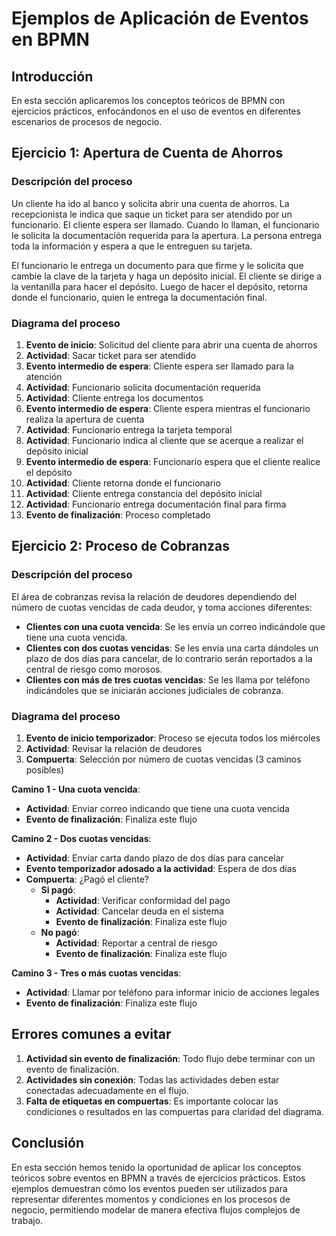 
# Ejemplos de Aplicación de Eventos en BPMN

## Introducción

En esta sección aplicaremos los conceptos teóricos de BPMN con ejercicios prácticos, enfocándonos en el uso de eventos en diferentes escenarios de procesos de negocio.

## Ejercicio 1: Apertura de Cuenta de Ahorros

### Descripción del proceso

Un cliente ha ido al banco y solicita abrir una cuenta de ahorros. La recepcionista le indica que saque un ticket para ser atendido por un funcionario. El cliente espera ser llamado. Cuando lo llaman, el funcionario le solicita la documentación requerida para la apertura. La persona entrega toda la información y espera a que le entreguen su tarjeta.

El funcionario le entrega un documento para que firme y le solicita que cambie la clave de la tarjeta y haga un depósito inicial. El cliente se dirige a la ventanilla para hacer el depósito. Luego de hacer el depósito, retorna donde el funcionario, quien le entrega la documentación final.

### Diagrama del proceso

1. **Evento de inicio**: Solicitud del cliente para abrir una cuenta de ahorros
2. **Actividad**: Sacar ticket para ser atendido
3. **Evento intermedio de espera**: Cliente espera ser llamado para la atención
4. **Actividad**: Funcionario solicita documentación requerida
5. **Actividad**: Cliente entrega los documentos
6. **Evento intermedio de espera**: Cliente espera mientras el funcionario realiza la apertura de cuenta
7. **Actividad**: Funcionario entrega la tarjeta temporal
8. **Actividad**: Funcionario indica al cliente que se acerque a realizar el depósito inicial
9. **Evento intermedio de espera**: Funcionario espera que el cliente realice el depósito
10. **Actividad**: Cliente retorna donde el funcionario
11. **Actividad**: Cliente entrega constancia del depósito inicial
12. **Actividad**: Funcionario entrega documentación final para firma
13. **Evento de finalización**: Proceso completado

## Ejercicio 2: Proceso de Cobranzas

### Descripción del proceso

El área de cobranzas revisa la relación de deudores dependiendo del número de cuotas vencidas de cada deudor, y toma acciones diferentes:

- **Clientes con una cuota vencida**: Se les envía un correo indicándole que tiene una cuota vencida.
- **Clientes con dos cuotas vencidas**: Se les envía una carta dándoles un plazo de dos días para cancelar, de lo contrario serán reportados a la central de riesgo como morosos.
- **Clientes con más de tres cuotas vencidas**: Se les llama por teléfono indicándoles que se iniciarán acciones judiciales de cobranza.

### Diagrama del proceso

1. **Evento de inicio temporizador**: Proceso se ejecuta todos los miércoles
2. **Actividad**: Revisar la relación de deudores
3. **Compuerta**: Selección por número de cuotas vencidas (3 caminos posibles)

**Camino 1 - Una cuota vencida**:
- **Actividad**: Enviar correo indicando que tiene una cuota vencida
- **Evento de finalización**: Finaliza este flujo

**Camino 2 - Dos cuotas vencidas**:
- **Actividad**: Enviar carta dando plazo de dos días para cancelar
- **Evento temporizador adosado a la actividad**: Espera de dos días
- **Compuerta**: ¿Pagó el cliente?
  - **Si pagó**:
    - **Actividad**: Verificar conformidad del pago
    - **Actividad**: Cancelar deuda en el sistema
    - **Evento de finalización**: Finaliza este flujo
  - **No pagó**:
    - **Actividad**: Reportar a central de riesgo
    - **Evento de finalización**: Finaliza este flujo

**Camino 3 - Tres o más cuotas vencidas**:
- **Actividad**: Llamar por teléfono para informar inicio de acciones legales
- **Evento de finalización**: Finaliza este flujo

## Errores comunes a evitar

1. **Actividad sin evento de finalización**: Todo flujo debe terminar con un evento de finalización.
2. **Actividades sin conexión**: Todas las actividades deben estar conectadas adecuadamente en el flujo.
3. **Falta de etiquetas en compuertas**: Es importante colocar las condiciones o resultados en las compuertas para claridad del diagrama.

## Conclusión

En esta sección hemos tenido la oportunidad de aplicar los conceptos teóricos sobre eventos en BPMN a través de ejercicios prácticos. Estos ejemplos demuestran cómo los eventos pueden ser utilizados para representar diferentes momentos y condiciones en los procesos de negocio, permitiendo modelar de manera efectiva flujos complejos de trabajo.
